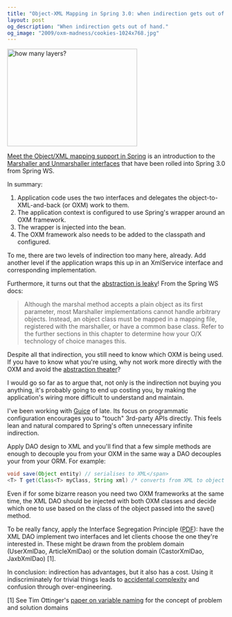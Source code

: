 ```yaml
---
title: "Object-XML Mapping in Spring 3.0: when indirection gets out of hand"
layout: post
og_description: "When indirection gets out of hand."
og_image: "2009/oxm-madness/cookies-1024x768.jpg"
---
```


<a href="{{site.baseurl}}/img/2009/oxm-madness/cookies-1024x768.jpg"><img title="how many layers?" src="{{site.baseurl}}/img/2009/oxm-madness/cookies-300x225.jpg" alt="how many layers?" width="300" height="225" /></a>

[Meet the Object/XML mapping support in Spring](http://www.ibm.com/developerworks/java/library/x-springXOM/index.html?ca=drs-) is an introduction to the [Marshaller and Unmarshaller interfaces](http://static.springsource.org/spring-ws/site/reference/html/oxm.html) that have been rolled into Spring 3.0 from Spring WS.

In summary:

1. Application code uses the two interfaces and delegates the object-to-XML-and-back (or OXM) work to them.
2. The application context is configured to use Spring's wrapper around an OXM framework.
3. The wrapper is injected into the bean.
4. The OXM framework also needs to be added to the classpath and configured.

To me, there are two levels of indirection too many here, already. Add another level if the application wraps this up in an XmlService interface and corresponding implementation.

Furthermore, it turns out that the [abstraction is leaky]("http://www.joelonsoftware.com/articles/LeakyAbstractions.html)! From the Spring WS docs:

> Although the marshal method accepts a plain object as its first parameter, most Marshaller implementations cannot handle arbitrary objects. Instead, an object class must be mapped in a mapping file, registered with the marshaller, or have a common base class. Refer to the further sections in this chapter to determine how your O/X technology of choice manages this.

Despite all that indirection, you still need to know which OXM is being used. If you have to know what you're using, why not work more directly with the OXM and avoid the <a title="a paraphrase of Security Theater" href="http://en.wikipedia.org/wiki/Security_theater">abstraction theater</a>?

I would go so far as to argue that, not only is the indirection not buying you anything, it's probably going to end up costing you, by making the application's wiring more difficult to understand and maintain.

I've been working with <a href="http://code.google.com/p/google-guice/">Guice</a> of late. Its focus on programmatic configuration encourages you to "touch" 3rd-party APIs directly. This feels lean and natural compared to Spring's often unnecessary infinite indirection.

Apply DAO design to XML and you'll find that a few simple methods are enough to decouple you from your OXM in the same way a DAO decouples your from your ORM. For example:

```java
void save(Object entity) // serialises to XML</span>
<T> T get(Class<T> myClass, String xml) /* converts from XML to object of type T. Replace String with File or InputStream as needed */
```

Even if for some bizarre reason you need two OXM frameworks at the same time, the XML DAO should be injected with both OXM classes and decide which one to use based on the class of the object passed into the save() method.

To be really fancy, apply the Interface Segregation Principle (<a href="http://www.objectmentor.com/resources/articles/isp.pdf">PDF</a>): have the XML DAO implement two interfaces and let clients choose the one they're interested in. These might be drawn from the problem domain (UserXmlDao, ArticleXmlDao) or the solution domain (CastorXmlDao, JaxbXmlDao) [1].

In conclusion: indirection has advantages, but it also has a cost. Using it indiscriminately for trivial things leads to <a href="http://97things.oreilly.com/wiki/index.php/Simplify_essential_complexity;_diminish_accidental_complexity">accidental complexity</a> and confusion through over-engineering.

[1] See Tim Ottinger's <a href="http://www.objectmentor.com/resources/articles/naming.htm">paper on variable naming</a> for the concept of problem and solution domains
